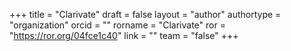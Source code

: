 +++ 
title = "Clarivate" 
draft = false
layout = "author"
authortype = "organization"
orcid =  ""
rorname = "Clarivate"
ror = "https://ror.org/04fce1c40"
link = ""
team = "false"
+++ 